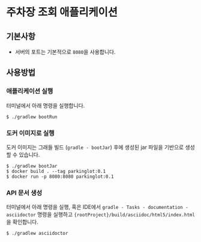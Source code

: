 # 주차장 조회 애플리케이션

## 기본사항

* 서버의 포트는 기본적으로 `8080`을 사용합니다.

## 사용방법

### 애플리케이션 실행

터미널에서 아래 명령을 실행합니다.

```console
$ ./gradlew bootRun
```

### 도커 이미지로 실행

도커 이미지는 그래들 빌드 (`gradle - bootJar`) 후에 생성된 jar 파일을 기반으로 생성할 수 있습니다.

```console
$ ./gradlew bootJar
$ docker build . --tag parkinglot:0.1
$ docker run -p 8080:8080 parkinglot:0.1
```

### API 문서 생성

터미널에서 아래 명령을 실행, 혹은 IDE에서 `gradle - Tasks - documentation - asciidoctor` 명령을 실행하고 `{rootProject}/build/asciidoc/html5/index.html` 을 확인합니다.

```console
$ ./gradlew asciidoctor
```
